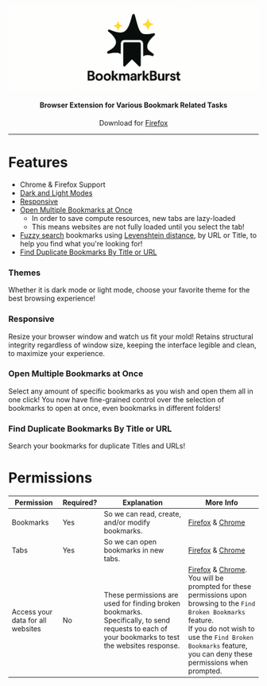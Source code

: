 <p align="center">
<img src="./.github/img/BookmarkBurstBanner.png" alt="Bookmark Burst">
</p>
<h4 align="center">Browser Extension for Various Bookmark Related Tasks</h4>
<p align="center">Download for <a href="https://addons.mozilla.org/firefox/addon/bookmarkburst/">Firefox</a></p>

---

# Features

- Chrome & Firefox Support
- [Dark and Light Modes](#themes)
- [Responsive](#responsive)
- [Open Multiple Bookmarks at Once](#open-multiple-bookmarks-at-once)
  - In order to save compute resources, new tabs are lazy-loaded
  - This means websites are not fully loaded until you select the tab!
- [Fuzzy search](https://en.wikipedia.org/wiki/Approximate_string_matching) bookmarks using [Levenshtein distance](https://en.wikipedia.org/wiki/Levenshtein_distance), by URL or Title, to help you find what you're looking for!
- [Find Duplicate Bookmarks By Title or URL](#find-duplicate-bookmarks-by-title-or-url)

### Themes

Whether it is dark mode or light mode, choose your favorite theme for the best browsing experience!

### Responsive

Resize your browser window and watch us fit your mold! Retains structural integrity regardless of window size, keeping the interface legible and clean, to maximize your experience.

### Open Multiple Bookmarks at Once

Select any amount of specific bookmarks as you wish and open them all in one click! You now have fine-grained control over the selection of bookmarks to open at once, even bookmarks in different folders!

### Find Duplicate Bookmarks By Title or URL

Search your bookmarks for duplicate Titles and URLs!

# Permissions

<table>
  <thead>
    <tr>
      <th>Permission</th>
      <th>Required?</th>
      <th>Explanation</th>
      <th>More Info</th>
    </tr>
  </thead>
  <tbody>
    <tr>
      <td>Bookmarks</td>
      <td>Yes</td>
      <td>So we can read, create, and/or modify bookmarks.</td>
      <td><a href="https://developer.mozilla.org/en-US/docs/Mozilla/Add-ons/WebExtensions/API/bookmarks">Firefox</a> & <a href="https://developer.chrome.com/docs/extensions/reference/api/bookmarks">Chrome</a></td>
    </tr>
    <tr>
      <td>Tabs</td>
      <td>Yes</td>
      <td>So we can open bookmarks in new tabs.</td>
      <td><a href="https://developer.mozilla.org/en-US/docs/Mozilla/Add-ons/WebExtensions/API/tabs">Firefox</a> & <a href="https://developer.chrome.com/docs/extensions/reference/api/tabs">Chrome</a></td>
    </tr>
    <tr>
      <td>Access your data for all websites</td>
      <td>No</td>
      <td>These permissions are used for finding broken bookmarks. Specifically, to send requests to each of your bookmarks to test the websites response.</td>
      <td>
      <a href="https://support.mozilla.org/en-US/kb/permission-request-messages-firefox-extensions?as=u#w_access-your-data-for-all-websites">Firefox</a> & <a href="https://developer.chrome.com/docs/extensions/develop/concepts/declare-permissions#host-permissions">Chrome</a>.
      <br/>You will be prompted for these permissions upon browsing to the <code>Find Broken Bookmarks</code> feature. <br/>If you do not wish to use the <code>Find Broken Bookmarks</code> feature, you can deny these permissions when prompted.
      </td>
    </tr>
  </tbody>
</table>
